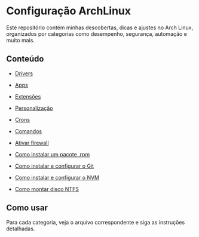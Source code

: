 # Configuração ArchLinux

Este repositório contém minhas descobertas, dicas e ajustes no Arch Linux, organizados por categorias como desempenho, segurança, automação e muito mais.

## Conteúdo

- [Drivers](drivers/menu.md)

- [Apps](apps/menu.md)

- [Extensões](extensões/menu.md)

- [Personalização](personalização/menu.md)

- [Crons](cron/menu.md)

- [Comandos](comandos/comandos.md)

- [Ativar firewall](segurança/firewall.md)

- [Como instalar um pacote .rpm](pacotes/rpm.md)

- [Como instalar e configurar o Git](desenvolvimento/git.md)

- [Como instalar e configurar o NVM](desenvolvimento/nvm.md)

- [Como montar disco NTFS](sistemas_arquivos/ntfs.md)

## Como usar
Para cada categoria, veja o arquivo correspondente e siga as instruções detalhadas.